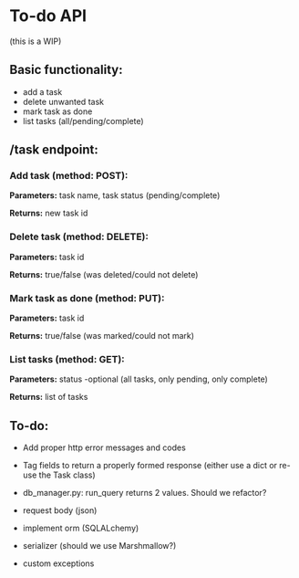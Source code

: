 # To-do API

(this is a WIP)

## Basic functionality:
* add a task
* delete unwanted task
* mark task as done
* list tasks (all/pending/complete)



## /task endpoint:
### Add task (method: POST):
**Parameters:** task name, task status (pending/complete)

**Returns:** new task id

### Delete task (method: DELETE):
**Parameters:** task id

**Returns:** true/false (was deleted/could not delete)

### Mark task as done (method: PUT):
**Parameters:** task id

**Returns:** true/false (was marked/could not mark)

### List tasks (method: GET):
**Parameters:** status -optional (all tasks, only pending, only complete)

**Returns:** list of tasks



## To-do:

- Add proper http error messages and codes

- Tag fields to return a properly formed response (either use a dict or re-use the Task class)

- db_manager.py: run_query returns 2 values. Should we refactor?

- request body (json)

- implement orm (SQLALchemy)

- serializer (should we use Marshmallow?)

- custom exceptions
